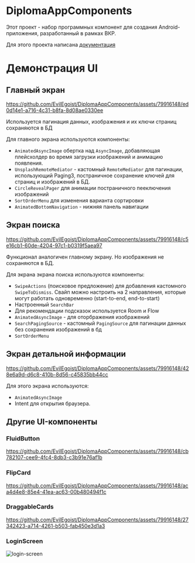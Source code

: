 # DiplomaAppComponents
Этот проект - набор программных компонент для создания Android-приложения, разработанный в рамках ВКР.

Для этого проекта написана [документация](https://github.com/EvilEgoist/DiplomaAppComponents/blob/master/Documentation.md#это-набор-компонентов-для-android-приложения-разработанный-в-рамках-вкр)

# Демонстрация UI

## Главный экран
https://github.com/EvilEgoist/DiplomaAppComponents/assets/79916148/ed0d14e1-a716-4c31-b8fa-8d08ae0330ee

Используется пагинация данных, изображения и их ключи страниц сохраняются в БД

Для главного экрана используются компоненты:
- `AnimatedAsyncImage` обертка над `AsyncImage`, добавляющая плейсхолдер во время загрузки изображений и анимацию появления.
- `UnsplashRemoteMediator` - кастомный `RemoteMediator` для пагинации, использующий Paging3, постраничное сохранение ключей для страниц и изображений в БД.
- `CircleRevealPager` для анимации постраничного пееключения изображений
- `SortOrderMenu` для изменения варианта сортировки
- `AnimatedBottomNavigation` - нижняя панель навигации

## Экран поиска

https://github.com/EvilEgoist/DiplomaAppComponents/assets/79916148/c5e16cb1-60de-4204-97c1-b0319f5aea97

Функционал аналогичен главному экрану. Но изображения не сохраняются в БД.

Для экрана экрана поиска используются компоненты:
- `SwipeActions` (поисковое предложение) для добавления кастомного `SwipeToDismiss`. Свайп можно настроить на 2 направления, которые могут работать одновременно (start-to-end, end-to-start)
- Настроенный `SearchBar` 
- Для рекомендации подсказок используется Room и Flow
- `AnimatedAsyncImage` - для оторбражения изображений
- `SearchPagingSource` - кастомный `PagingSource` для пагинации данных без сохранения изображений в бд
- `SortOrderMenu`

## Экран детальной информации

https://github.com/EvilEgoist/DiplomaAppComponents/assets/79916148/428e6a9d-d6c8-410b-8d56-c45835bb44cc

Для этого экрана используются:
- `AnimatedAsyncImage`
- Intent для открытия браузера.

## Другие UI-компоненты

### FluidButton
https://github.com/EvilEgoist/DiplomaAppComponents/assets/79916148/cb782107-cee9-4fc4-8db3-c3b91e76af1b

### FlipCard
https://github.com/EvilEgoist/DiplomaAppComponents/assets/79916148/aca4d4e8-85e4-41ea-ac63-00b480494f1c

### DraggableCards
https://github.com/EvilEgoist/DiplomaAppComponents/assets/79916148/27342423-a714-4261-b503-fab450e3d1a3

### LoginScreen

![login-screen](https://github.com/EvilEgoist/DiplomaAppComponents/assets/79916148/5fe3691a-ad41-4de4-b6ee-7016c7cee255)


